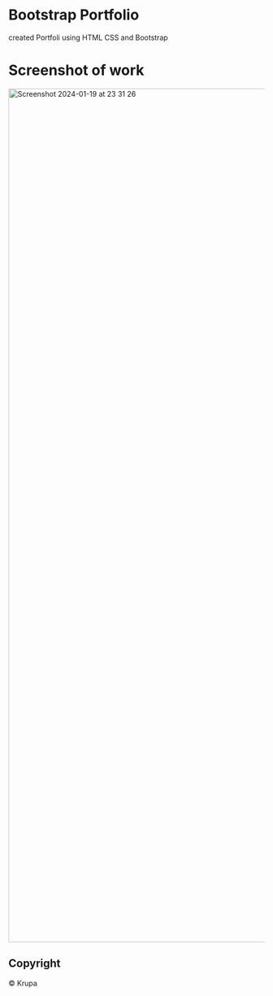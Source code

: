 # Bootstrap Portfolio

created Portfoli using HTML CSS and Bootstrap

# Screenshot of work

<img width="1680" alt="Screenshot 2024-01-19 at 23 31 26" src="https://github.com/Thisaintkrupaa/Bootstrap-Portfolio/assets/115632825/cd18b4e3-ea5b-4235-848b-cf224718b53f">

## Copyright

© Krupa

